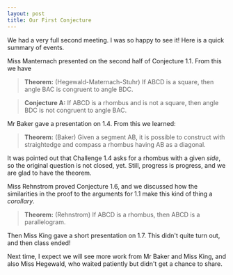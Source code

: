 ```yaml
---
layout: post
title: Our First Conjecture
---
```


We had a very full second meeting. I was so happy to see it! Here is a quick summary
of events.

Miss Manternach presented on the second half of Conjecture 1.1. From this we have

> **Theorem:** (Hegewald-Maternach-Stuhr) If ABCD is a square, then angle BAC is
> congruent to angle BDC.

> **Conjecture A:** If ABCD is a rhombus and is not a square, then angle BDC is not
> congruent to angle BAC.

Mr Baker gave a presentation on 1.4. From this we learned:

> **Theorem:** (Baker) Given a segment AB, it is possible to construct with straightedge
> and compass a rhombus having AB as a diagonal.

It was pointed out that Challenge 1.4 asks for a rhombus with a given _side_, so
the original question is not closed, yet. Still, progress is progress, and we are
glad to have the theorem.

Miss Rehnstrom proved Conjecture 1.6, and we discussed how the similarities in
the proof to the arguments for 1.1 make this kind of thing a _corollary_.

> **Theorem:** (Rehnstrom) If ABCD is a rhombus, then ABCD is a parallelogram.

Then Miss King gave a short presentation on 1.7. This didn't quite turn out, and then
class ended!

Next time, I expect we will see more work from Mr Baker and Miss King, and also Miss Hegewald,
who waited patiently but didn't get a chance to share.

